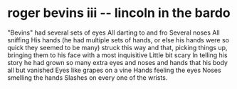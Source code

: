 # roger bevins iii -- lincoln in the bardo

"Bevins" had several sets of eyes   All darting to and fro    Several noses   All sniffing    His hands (he had multiple sets of hands, or else his hands were so quick they seemed to be many) struck this way and that, picking things up, bringing them to his face with a most inquisitive
Little bit scary
In telling his story he had grown so many extra eyes and noses and hands that his body all but vanished   Eyes like grapes on a vine Hands feeling the eyes   Noses smelling the hands
Slashes on every one of the wrists.
